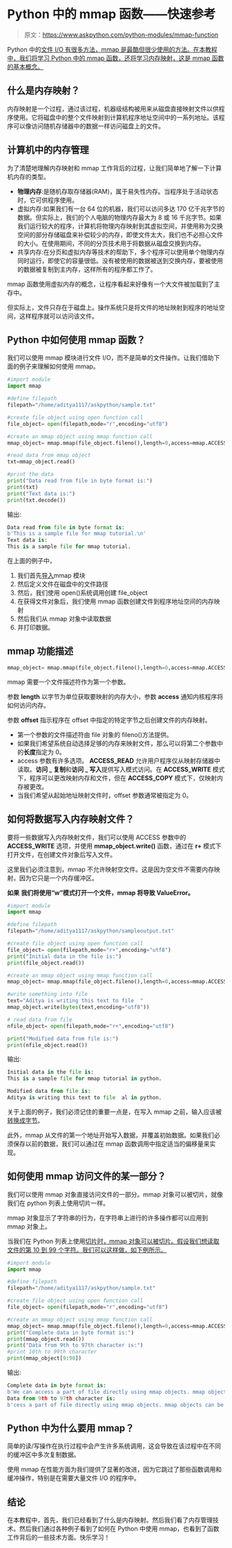# Python 中的 mmap 函数——快速参考

> 原文：<https://www.askpython.com/python-modules/mmap-function>

Python 中的[文件 I/O 有很多方法，mmap 是最酷但很少使用的方法。在本教程中，我们将学习 Python 中的 mmap 函数，还将学习内存映射，这是 mmap 函数的基本概念。](https://www.askpython.com/python/python-file-handling)

## 什么是内存映射？

内存映射是一个过程，通过该过程，机器级结构被用来从磁盘直接映射文件以供程序使用。它将磁盘中的整个文件映射到计算机程序地址空间中的一系列地址。该程序可以像访问随机存储器中的数据一样访问磁盘上的文件。

## 计算机中的内存管理

为了清楚地理解内存映射和 mmap 工作背后的过程，让我们简单地了解一下计算机内存的类型。

*   **物理内存**:是随机存取存储器(RAM)，属于易失性内存。当程序处于活动状态时，它可供程序使用。
*   虚拟内存:如果我们有一台 64 位的机器，我们可以访问多达 170 亿千兆字节的数据。但实际上，我们的个人电脑的物理内存最大为 8 或 16 千兆字节。如果我们运行较大的程序，计算机将物理内存映射到其虚拟空间，并使用称为交换空间的部分存储磁盘来补偿较少的内存，即使文件太大，我们也不必担心文件的大小。在使用期间，不同的分页技术用于将数据从磁盘交换到内存。
*   共享内存:在分页和虚拟内存等技术的帮助下，多个程序可以使用单个物理内存同时运行，即使它的容量很低。没有被使用的数据被送到交换内存，要被使用的数据被复制到主内存，这样所有的程序都工作了。

mmap 函数使用虚拟内存的概念，让程序看起来好像有一个大文件被加载到了主存中。

但实际上，文件只存在于磁盘上。操作系统只是将文件的地址映射到程序的地址空间，这样程序就可以访问该文件。

## Python 中如何使用 mmap 函数？

我们可以使用 mmap 模块进行文件 I/O，而不是简单的文件操作。让我们借助下面的例子来理解如何使用 mmap。

```py
#import module
import mmap

#define filepath
filepath="/home/aditya1117/askpython/sample.txt"

#create file object using open function call
file_object= open(filepath,mode="r",encoding="utf8")

#create an mmap object using mmap function call
mmap_object= mmap.mmap(file_object.fileno(),length=0,access=mmap.ACCESS_READ,offset=0)

#read data from mmap object
txt=mmap_object.read()

#print the data
print("Data read from file in byte format is:")
print(txt)
print("Text data is:")
print(txt.decode())

```

输出:

```py
Data read from file in byte format is:
b'This is a sample file for mmap tutorial.\n'
Text data is:
This is a sample file for mmap tutorial.

```

在上面的例子中，

1.  我们首先[导入](https://www.askpython.com/python/python-import-statement)mmap 模块
2.  然后定义文件在磁盘中的文件路径
3.  然后，我们使用 open()系统调用创建 file_object
4.  在获得文件对象后，我们使用 mmap 函数创建文件到程序地址空间的内存映射
5.  然后我们从 mmap 对象中读取数据
6.  并打印数据。

## mmap 功能描述

```py
mmap_object= mmap.mmap(file_object.fileno(),length=0,access=mmap.ACCESS_READ,offset=0)

```

mmap 需要一个文件描述符作为第一个参数。

参数 **length** 以字节为单位获取要映射的内存大小，参数 **access** 通知内核程序将如何访问内存。

参数 **offset** 指示程序在 offset 中指定的特定字节之后创建文件的内存映射。

*   第一个参数的文件描述符由 file 对象的 fileno()方法提供。
*   如果我们希望系统自动选择足够的内存来映射文件，那么可以将第二个参数中的**长度**指定为 0。
*   access 参数有许多选项。 **ACCESS_READ** 允许用户程序仅从映射存储器中读取。**访问 _ 复制**和**访问 _ 写入**提供写入模式访问。在 **ACCESS_WRITE** 模式下，程序可以更改映射内存和文件，但在 **ACCESS_COPY** 模式下，仅映射内存被更改。
*   当我们希望从起始地址映射文件时，offset 参数通常被指定为 0。

## 如何将数据写入内存映射文件？

要将一些数据写入内存映射文件，我们可以使用 ACCESS 参数中的 **ACCESS_WRITE** 选项，并使用 **mmap_object.write()** 函数，通过在 **r+** 模式下打开文件，在创建文件对象后写入文件。

这里我们必须注意到，mmap 不允许映射空文件。这是因为空文件不需要内存映射，因为它只是一个内存缓冲区。

**如果** **我们将使用“w”模式打开一个文件，mmap 将导致 ValueError。**

```py
#import module
import mmap

#define filepath
filepath="/home/aditya1117/askpython/sampleoutput.txt"

#create file object using open function call
file_object= open(filepath,mode="r+",encoding="utf8")
print("Initial data in the file is:")
print(file_object.read())

#create an mmap object using mmap function call
mmap_object= mmap.mmap(file_object.fileno(),length=0,access=mmap.ACCESS_WRITE,offset=0 )

#write something into file
text="Aditya is writing this text to file  "
mmap_object.write(bytes(text,encoding="utf8"))

# read data from file 
nfile_object= open(filepath,mode="r+",encoding="utf8")

print("Modified data from file is:")
print(nfile_object.read())

```

输出:

```py
Initial data in the file is:
This is a sample file for mmap tutorial in python.

Modified data from file is:
Aditya is writing this text to file  al in python.

```

关于上面的例子，我们必须记住的重要一点是，在写入 mmap 之前，输入应该被[转换成字节](https://www.askpython.com/python/string/python-string-bytes-conversion)。

此外，mmap 从文件的第一个地址开始写入数据，并覆盖初始数据。如果我们必须保存以前的数据，我们可以通过在 mmap 函数调用中指定适当的偏移量来实现。

## 如何使用 mmap 访问文件的某一部分？

我们可以使用 mmap 对象直接访问文件的一部分。mmap 对象可以被切片，就像我们在 python 列表上使用切片一样。

mmap 对象显示了字符串的行为，在字符串上进行的许多操作都可以应用到 mmap 对象上。

当我们在 Python 列表上使用[切片时，mmap 对象可以被切片。假设我们想读取文件的第 10 到 99 个字符。我们可以这样做，如下例所示。](https://www.askpython.com/python/built-in-methods/python-slice-function)

```py
#import module
import mmap

#define filepath
filepath="/home/aditya1117/askpython/sample.txt"

#create file object using open function call
file_object= open(filepath,mode="r",encoding="utf8")

#create an mmap object using mmap function call
mmap_object= mmap.mmap(file_object.fileno(),length=0,access=mmap.ACCESS_READ,offset=0 )
print("Complete data in byte format is:")
print(mmap_object.read())
print("Data from 9th to 97th character is:")
#print 10th to 99th character
print(mmap_object[9:98])

```

输出:

```py
Complete data in byte format is:
b'We can access a part of file directly using mmap objects. mmap objects can be sliced as we use slicing on python lists.mmap objects show the behavior of strings and many operations which are done on strings can be applied to mmap objects.mmap objects can be sliced as we use lists in python. Suppose we want to read from the 10th to 99th character of the file. We can do so as shown in the following example.\n'
Data from 9th to 97th character is:
b'cess a part of file directly using mmap objects. mmap objects can be sliced as we use sli'

```

## Python 中为什么要用 mmap？

简单的读/写操作在执行过程中会产生许多系统调用，这会导致在该过程中在不同的缓冲区中多次复制数据。

使用 mmap 在性能方面为我们提供了显著的改进，因为它跳过了那些函数调用和缓冲操作，特别是在需要大量文件 I/O 的程序中。

## 结论

在本教程中，首先，我们已经看到了什么是内存映射。然后我们看了内存管理技术。然后我们通过各种例子看到了如何在 Python 中使用 mmap，也看到了函数工作背后的一些技术方面。快乐学习！